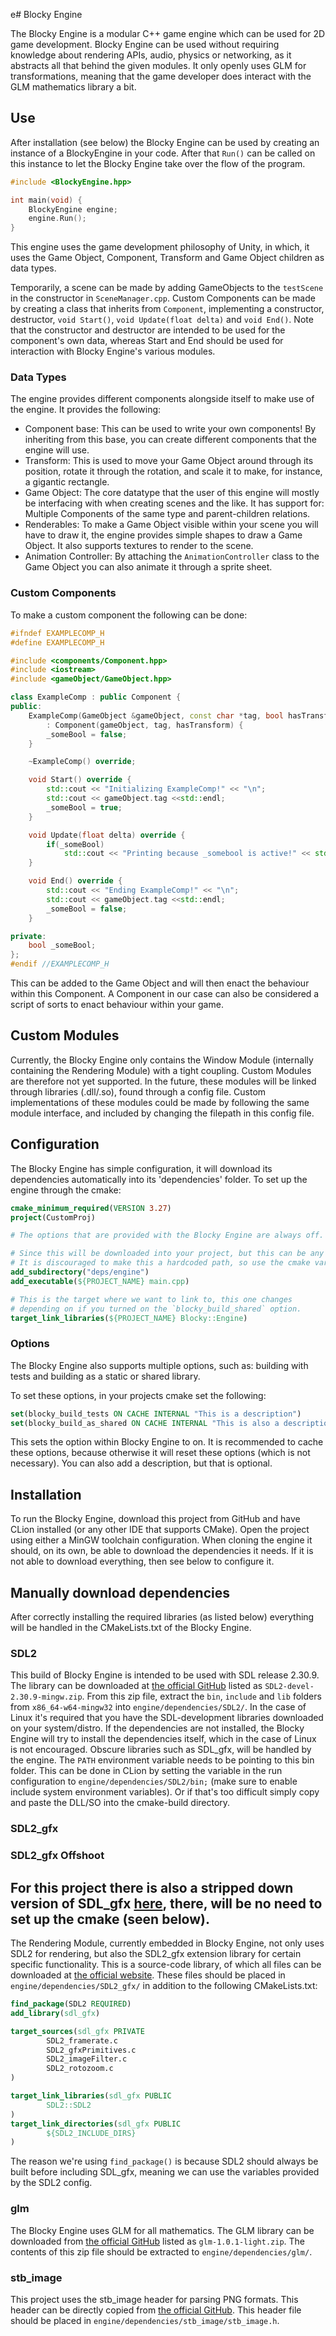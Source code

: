 ﻿e# Blocky Engine

The Blocky Engine is a modular C++ game engine which can be used for 2D game development. Blocky Engine can be used
without
requiring knowledge about
rendering APIs, audio, physics or networking, as it abstracts all that behind the given modules. It only openly uses GLM
for transformations, meaning that the game developer does interact with the GLM mathematics library a bit.

## Use

After installation (see below) the Blocky Engine can be used by creating an instance of a BlockyEngine in your code.
After that `Run()` can be
called on this instance to let the Blocky Engine take over the flow of the program.

```cpp
#include <BlockyEngine.hpp>

int main(void) {
    BlockyEngine engine;
    engine.Run();
}
```

This engine uses the game development philosophy of Unity, in which, it uses the Game Object, Component, Transform and
Game Object children as data types.

Temporarily, a scene can be made by adding GameObjects to the `testScene` in the constructor in `SceneManager.cpp`.
Custom Components can be made by creating a class that inherits from `Component`, implementing a constructor,
destructor, `void Start()`, `void Update(float delta)` and `void End()`. Note that the constructor and destructor are
intended to be used for the component's own data, whereas Start and End should be used for interaction with Blocky
Engine's various modules.

### Data Types

The engine provides different components alongside itself to make use of the engine. It provides the following:

- Component base: This can be used to write your own components! By inheriting from this base,
  you can create different components that the engine will use.
- Transform: This is used to move your Game Object around through its position, rotate it through the rotation, and
  scale it to make, for instance, a gigantic rectangle.
- Game Object: The core datatype that the user of this engine will mostly be interfacing with when creating scenes and
  the like. It
  has support for: Multiple Components of the same type and parent-children relations.
- Renderables: To make a Game Object visible within your scene you will have to draw it, the engine provides simple
  shapes to draw a Game Object. It also supports textures to render to the scene.
- Animation Controller: By attaching the `AnimationController` class to the Game Object you can also animate it through
  a sprite sheet.

### Custom Components

To make a custom component the following can be done:

```c++
#ifndef EXAMPLECOMP_H
#define EXAMPLECOMP_H

#include <components/Component.hpp>
#include <iostream>
#include <gameObject/GameObject.hpp>

class ExampleComp : public Component {
public:
    ExampleComp(GameObject &gameObject, const char *tag, bool hasTransform)
        : Component(gameObject, tag, hasTransform) {
        _someBool = false;
    }

    ~ExampleComp() override;

    void Start() override {
        std::cout << "Initializing ExampleComp!" << "\n";
        std::cout << gameObject.tag <<std::endl;
        _someBool = true;
    }

    void Update(float delta) override {
        if(_someBool)
            std::cout << "Printing because _somebool is active!" << std::endl;
    }

    void End() override {
        std::cout << "Ending ExampleComp!" << "\n";
        std::cout << gameObject.tag <<std::endl;
        _someBool = false;
    }

private:
    bool _someBool;
};
#endif //EXAMPLECOMP_H
```

This can be added to the Game Object and will then enact the behaviour within this Component. A Component in our case
can also be considered a script of sorts to enact behaviour within your game.

## Custom Modules

Currently, the Blocky Engine only contains the Window Module (internally containing the Rendering Module) with a tight
coupling. Custom Modules are therefore not yet supported. In the future, these modules will be linked through
libraries (.dll/.so), found through a config file. Custom implementations of these modules could be made by following
the same module interface, and
included by changing the filepath in this config file.

## Configuration

The Blocky Engine has simple configuration, it will download its dependencies automatically into its 'dependencies'
folder. To set up the engine through the cmake:

```cmake
cmake_minimum_required(VERSION 3.27)
project(CustomProj)

# The options that are provided with the Blocky Engine are always off.

# Since this will be downloaded into your project, but this can be any directory. 
# It is discouraged to make this a hardcoded path, so use the cmake vars for this.
add_subdirectory("deps/engine")
add_executable(${PROJECT_NAME} main.cpp)

# This is the target where we want to link to, this one changes
# depending on if you turned on the `blocky_build_shared` option.
target_link_libraries(${PROJECT_NAME} Blocky::Engine) 
```

### Options

The Blocky Engine also supports multiple options, such as: building with tests and building as a static or shared
library.

To set these options, in your projects cmake set the following:

```cmake
set(blocky_build_tests ON CACHE INTERNAL "This is a description")
set(blocky_build_as_shared ON CACHE INTERNAL "This is also a description")
```

This sets the option within Blocky Engine to on. It is recommended to cache these options, because otherwise it will
reset these options (which is not necessary). You can also add a description, but that is optional.

## Installation

To run the Blocky Engine, download this project from GitHub and have CLion installed (or any other IDE that supports
CMake). Open the project using either a MinGW toolchain configuration. When cloning the engine it should, on its own, be
able
to download the dependencies it needs. If it is not able to download everything, then see below to configure it.

## Manually download dependencies

After correctly installing the required libraries (as listed below) everything will be handled in the CMakeLists.txt of
the
Blocky Engine.

### SDL2

This build of Blocky Engine is intended to be used with SDL release 2.30.9. The library can be downloaded
at [the official GitHub](https://github.com/libsdl-org/SDL/releases/tag/release-2.30.9) listed as
`SDL2-devel-2.30.9-mingw.zip`. From this zip file, extract the `bin`, `include` and
`lib` folders from `x86_64-w64-mingw32` into `engine/dependencies/SDL2/`.
In the case of Linux it's required that you have the SDL-development libraries downloaded on your system/distro. If the
dependencies are not installed, the Blocky Engine will try to install the dependencies itself, which in the case of
Linux is not encouraged. Obscure libraries such as SDL_gfx, will be handled by the engine.
The `PATH` environment variable needs to be
pointing to
this bin folder. This can be
done in CLion by setting the variable in the run configuration to `engine/dependencies/SDL2/bin;` (make sure to enable
include
system environment variables).
Or if that's too difficult simply copy and paste the DLL/SO into the cmake-build directory.

### SDL2_gfx

### SDL2_gfx Offshoot

For this project there is also a stripped down version of SDL_gfx
[here](https://github.com/Dogukan-lab/sdl_gfx_offshoot/releases/tag/v1.0.0), there, will be no need
to set up the cmake (seen below).
---

The Rendering Module, currently embedded in Blocky Engine, not only uses SDL2 for rendering, but also the SDL2_gfx
extension library for certain specific functionality. This is a source-code library, of which all files can be
downloaded at [the official website](https://www.ferzkopp.net/Software/SDL2_gfx/Docs/html/files.html). These files
should be placed in `engine/dependencies/SDL2_gfx/` in addition to the following CMakeLists.txt:

```cmake
find_package(SDL2 REQUIRED)
add_library(sdl_gfx)

target_sources(sdl_gfx PRIVATE
        SDL2_framerate.c
        SDL2_gfxPrimitives.c
        SDL2_imageFilter.c
        SDL2_rotozoom.c
)

target_link_libraries(sdl_gfx PUBLIC
        SDL2::SDL2
)
target_link_directories(sdl_gfx PUBLIC
        ${SDL2_INCLUDE_DIRS}
)
```

The reason we're using `find_package()` is because SDL2 should always be built before including SDL_gfx,
meaning we can use the variables provided by the SDL2 config.

### glm

The Blocky Engine uses GLM for all mathematics. The GLM library can be downloaded
from [the official GitHub](https://github.com/g-truc/glm/releases/tag/1.0.1) listed as `glm-1.0.1-light.zip`. The
contents of this zip file should be extracted to `engine/dependencies/glm/`.

### stb_image

This project uses the stb_image header for parsing PNG formats. This header can be directly copied
from [the official GitHub](https://github.com/nothings/stb/blob/master/stb_image.h). This header file should be placed
in `engine/dependencies/stb_image/stb_image.h`.